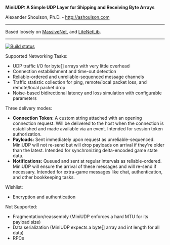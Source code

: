 **MiniUDP: A Simple UDP Layer for Shipping and Receiving Byte Arrays**

Alexander Shoulson, Ph.D. - http://ashoulson.com

---

Based loosely on [MassiveNet](https://github.com/jakevn/MassiveNet), and [LiteNetLib](https://github.com/RevenantX/LiteNetLib).

---

[![Build status](https://ci.appveyor.com/api/projects/status/1dt5aepocun584g4/branch/master?svg=true)](https://ci.appveyor.com/project/ashoulson/miniudp/branch/master)

Supported Networking Tasks:
- UDP traffic I/O for byte[] arrays with very little overhead
- Connection establishment and time-out detection
- Reliable-ordered and unreliable-sequenced message channels
- Traffic statistic collection for ping, remote/local packet loss, and remote/local packet drop
- Noise-based bidirectional latency and loss simulation with configurable parameters

Three delivery modes:
- **Connection Token:** A custom string attached with an opening connection request. Will be delivered to the host when the connection is established and made available via an event. Intended for session token authorization.
- **Payloads:** Sent immediately upon request as unreliable-sequenced. MiniUDP will not re-send but will drop payloads on arrival if they're older than the latest. Intended for synchronizing delta-encoded game state data.
- **Notifications:** Queued and sent at regular intervals as reliable-ordered. MiniUDP will ensure the arrival of these messages and will re-send if necessary. Intended for extra-game messages like chat, authentication, and other bookkeeping tasks.

Wishlist:
- Encryption and authentication

Not Supported:
- Fragmentation/reassembly (MiniUDP enforces a hard MTU for its payload size)
- Data serialization (MiniUDP expects a byte[] array and int length for all data)
- RPCs
